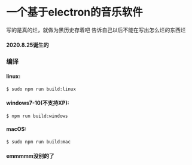 # 一个基于electron的音乐软件

写的是真的烂，就做为黑历史存着吧
告诉自己以后不能在写出怎么烂的东西烂

#### 2020.8.25诞生的


### 编译
#### linux:
` $ sudo npm run build:linux `

#### windows7-10(不支持XP):
` $ npm run build:windows `

#### macOS:
` $ sudo npm run build:mac `

#### emmmmm没别的了
